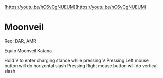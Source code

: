 [https://youtu.be/hC6vCgNUEUM](https://youtu.be/hC6vCgNUEUM)

# Moonveil
Req: DAR, AMR

Equip Moonveil Katana

Hold V to enter charging stance
while pressing V
Pressing Left mouse button will do horizontal slash
Pressing Right mouse button will do vertical slash
